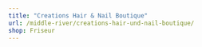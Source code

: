 ```yaml
---
title: "Creations Hair & Nail Boutique"
url: /middle-river/creations-hair-und-nail-boutique/
shop: Friseur
---
```

